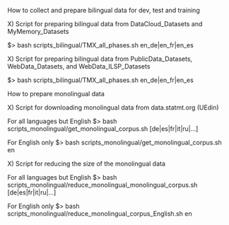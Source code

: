 How to collect and prepare bilingual data for dev, test and training

X) Script for preparing bilingual data from DataCloud_Datasets and MyMemory_Datasets 

   $> bash scripts_bilingual/TMX_all_phases.sh en_de|en_fr|en_es


X) Script for preparing bilingual data from PublicData_Datasets, WebData_Datasets, and WebData_ILSP_Datasets

   $> bash scripts_bilingual/TMX_all_phases.sh en_de|en_fr|en_es


How to prepare monolingual data

X) Script for downloading monolingual data from data.statmt.org (UEdin)
 
   For all languages but English
   $> bash scripts_monolingual/get_monolingual_corpus.sh [de|es|fr|it|ru|...]

   For English only
   $> bash scripts_monolingual/get_monolingual_corpus.sh en

X) Script for reducing the size of the monolingual data

   For all languages but English
   $> bash scripts_monolingual/reduce_monolingual_monolingual_corpus.sh [de|es|fr|it|ru|...] 

   For English only
   $> bash scripts_monolingual/reduce_monolingual_corpus_English.sh en

